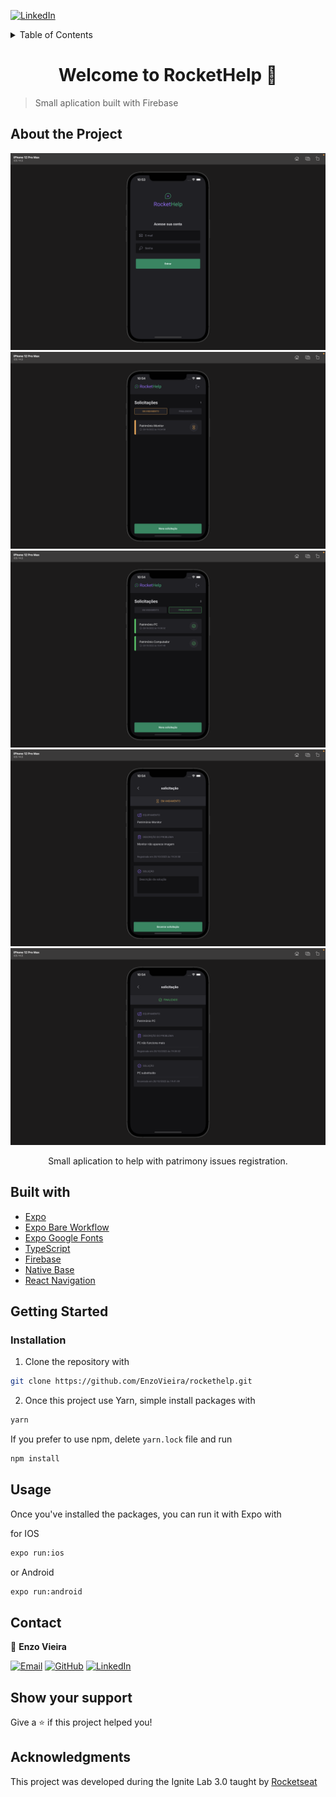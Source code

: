 [![LinkedIn][linkedin-shield]][linkedin-url]

<!-- TABLE OF CONTENTS -->
<details>
  <summary>Table of Contents</summary>

  <ol>
    <li><a href="#about-the-project">About</a></li>
    <li><a href="#built-with">Built with</a></li>
    <li><a href="#getting-started">Getting Started</a></li>
    <li><a href="#usage">Usage</a></li>
    <li><a href="#contact">Contact</a></li>
    <li><a href="#show-your-support">Show your support</a></li>
    <li><a href="#acknowledgments">Acknowledgments</a></li>
  </ol>
</details>

<h1 align="center">Welcome to RocketHelp 👋</h1>

> Small aplication built with Firebase

## About the Project

![alt text][login-page]
![alt text][home-page2]
![alt text][home-page]
![alt text][details-page]
![alt text][details-page2]

<div>
  <p align="center">
    Small aplication to help with patrimony issues registration.
  </p>
</div>

## Built with

- [Expo](https://expo.dev/)
- [Expo Bare Workflow](https://docs.expo.dev/introduction/managed-vs-bare/#bare-workflow)
- [Expo Google Fonts](https://docs.expo.dev/guides/using-custom-fonts/)
- [TypeScript](https://www.typescriptlang.org/)
- [Firebase](https://firebase.google.com/)
- [Native Base](https://nativebase.io/)
- [React Navigation](https://reactnavigation.org/)

## Getting Started

### Installation

1. Clone the repository with

```sh
git clone https://github.com/EnzoVieira/rockethelp.git
```

2. Once this project use Yarn, simple install packages with

```sh
yarn
```

If you prefer to use npm, delete `yarn.lock` file and run

```sh
npm install
```

## Usage

Once you've installed the packages, you can run it with Expo with

for IOS

```sh
expo run:ios
```

or Android

```sh
expo run:android
```

## Contact

👤 **Enzo Vieira**

[![Email][outlook-shield]][outlook-url] [![GitHub][github-shield]][github-url] [![LinkedIn][linkedin-shield]][linkedin-url]

## Show your support

Give a ⭐️ if this project helped you!

## Acknowledgments

This project was developed during the Ignite Lab 3.0 taught by [Rocketseat](https://www.rocketseat.com.br/)

<!-- MARKDOWN LINKS & IMAGES -->

[linkedin-shield]: https://img.shields.io/badge/LinkedIn-0077B5?style=for-the-badge&logo=linkedin&logoColor=white
[github-shield]: https://img.shields.io/badge/GitHub-100000?style=for-the-badge&logo=github&logoColor=white
[outlook-shield]: https://img.shields.io/badge/Microsoft_Outlook-0078D4?style=for-the-badge&logo=microsoft-outlook&logoColor=white
[linkedin-url]: https://www.linkedin.com/in/enzo-vieira/
[github-url]: https://github.com/EnzoVieira
[outlook-url]: enzovieira16@hotmail.com
[login-page]: images/login-page.png
[home-page]: images/home-page.png
[home-page2]: images/home-page2.png
[details-page]: images/details-page.png
[details-page2]: images/details-page2.png
